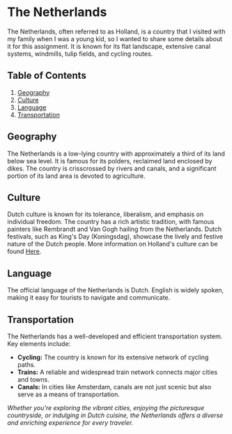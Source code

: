 # The Netherlands

The Netherlands, often referred to as Holland, is a country that I visited with my family when I was a young kid, so I wanted to share some details about it for this assignment. It is known for its flat landscape, extensive canal systems, windmills, tulip fields, and cycling routes.

## Table of Contents
1. [Geography](#geography)
2. [Culture](#culture)
3. [Language](#language)
4. [Transportation](#transportation)

## Geography
The Netherlands is a low-lying country with approximately a third of its land below sea level. It is famous for its polders, reclaimed land enclosed by dikes. The country is crisscrossed by rivers and canals, and a significant portion of its land area is devoted to agriculture.

## Culture
Dutch culture is known for its tolerance, liberalism, and emphasis on individual freedom. The country has a rich artistic tradition, with famous painters like Rembrandt and Van Gogh hailing from the Netherlands. Dutch festivals, such as King's Day (Koningsdag), showcase the lively and festive nature of the Dutch people. More information on Holland's culture can be found [Here](HOLLAND.md).

## Language
The official language of the Netherlands is Dutch. English is widely spoken, making it easy for tourists to navigate and communicate.

## Transportation
The Netherlands has a well-developed and efficient transportation system. Key elements include:
- **Cycling:** The country is known for its extensive network of cycling paths.
- **Trains:** A reliable and widespread train network connects major cities and towns.
- **Canals:** In cities like Amsterdam, canals are not just scenic but also serve as a means of transportation.

*Whether you're exploring the vibrant cities, enjoying the picturesque countryside, or indulging in Dutch cuisine, the Netherlands offers a diverse and enriching experience for every traveler.*
